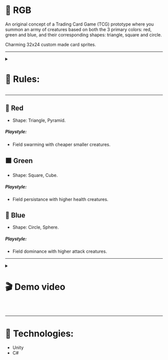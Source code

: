 # 🎨 RGB
An original concept of a Trading Card Game (TCG) prototype where you summon an army of creatures based on both the 3 primary colors: red, green and blue, and their corresponding shapes: triangle, square and circle.

Charming 32x24 custom made card sprites.

<hr>

<details><summary>

# 📜 Rules:

</summary>

- Each player has it's custom deck and battles until their life points are reduced to 0 or they have no cards left on the deck.  

- Each non-energy card has it's own use cost. You discard Energy cards to get energy of that color to play cards.
Energy stays stored in your "pool" between turns.  

- When someone's turn starts, the player draws cards until they have 7 in the hand.  
Every subsequent turn, the player of that turn can draw one card.  

- Creatures on your side of field can attack creatures on the opponent's side of the field.
When a player has no creatures on their side of the field, you can attack their life points directly.

</details>

<hr>

## 🔺 Red 
- Shape: Triangle, Pyramid.  
##### Playstyle:
- Field swarming with cheaper smaller creatures.  

## 🟩 Green 
- Shape: Square, Cube.  
##### Playstyle:
- Field persistance with higher health creatures.

## 🔵 Blue 
- Shape: Circle, Sphere.  
##### Playstyle:
- Field dominance with higher attack creatures.  

<hr>

<details><summary>

# 🎬 Demo video

</summary>

https://user-images.githubusercontent.com/93501477/228642874-56093868-47f4-4bf6-b955-30f71433bd22.mp4

</details>

<br><hr>

# 🦾 Technologies:

- Unity
- C#
